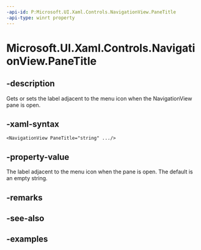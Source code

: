 ```yaml
---
-api-id: P:Microsoft.UI.Xaml.Controls.NavigationView.PaneTitle
-api-type: winrt property
---
```


<!-- Property syntax.
public string PaneTitle { get;  set; }
-->

# Microsoft.UI.Xaml.Controls.NavigationView.PaneTitle

## -description

Gets or sets the label adjacent to the menu icon when the NavigationView pane is open.

## -xaml-syntax

```xaml
<NavigationView PaneTitle="string" .../>
```

## -property-value

The label adjacent to the menu icon when the pane is open. The default is an empty string.

## -remarks

## -see-also

## -examples
